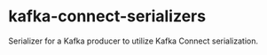 # kafka-connect-serializers
Serializer for a Kafka producer to utilize Kafka Connect serialization.
